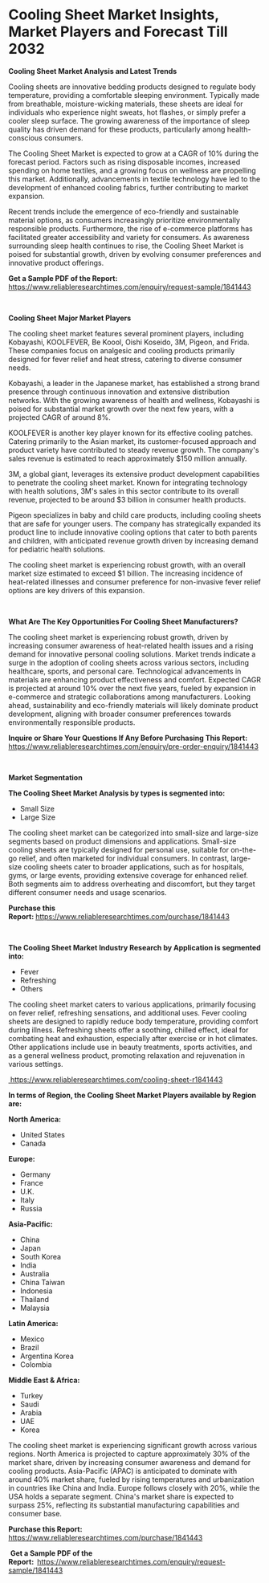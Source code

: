 <p><h1>Cooling Sheet Market Insights, Market Players and Forecast Till 2032</h1></p><p><strong>Cooling Sheet Market Analysis and Latest Trends</strong></p>
<p><p>Cooling sheets are innovative bedding products designed to regulate body temperature, providing a comfortable sleeping environment. Typically made from breathable, moisture-wicking materials, these sheets are ideal for individuals who experience night sweats, hot flashes, or simply prefer a cooler sleep surface. The growing awareness of the importance of sleep quality has driven demand for these products, particularly among health-conscious consumers.</p><p>The Cooling Sheet Market is expected to grow at a CAGR of 10% during the forecast period. Factors such as rising disposable incomes, increased spending on home textiles, and a growing focus on wellness are propelling this market. Additionally, advancements in textile technology have led to the development of enhanced cooling fabrics, further contributing to market expansion.</p><p>Recent trends include the emergence of eco-friendly and sustainable material options, as consumers increasingly prioritize environmentally responsible products. Furthermore, the rise of e-commerce platforms has facilitated greater accessibility and variety for consumers. As awareness surrounding sleep health continues to rise, the Cooling Sheet Market is poised for substantial growth, driven by evolving consumer preferences and innovative product offerings.</p></p>
<p><strong>Get a Sample PDF of the Report:&nbsp;</strong> <a href="https://www.reliableresearchtimes.com/enquiry/request-sample/1841443?utm_campaign=2263&utm_medium=2&utm_source=Github&utm_content=ia&utm_term=19042025&utm_id=cooling-sheet">https://www.reliableresearchtimes.com/enquiry/request-sample/1841443</a></p>
<p>&nbsp;</p>
<p><strong>Cooling Sheet Major Market Players</strong></p>
<p><p>The cooling sheet market features several prominent players, including Kobayashi, KOOLFEVER, Be Koool, Oishi Koseido, 3M, Pigeon, and Frida. These companies focus on analgesic and cooling products primarily designed for fever relief and heat stress, catering to diverse consumer needs.</p><p>Kobayashi, a leader in the Japanese market, has established a strong brand presence through continuous innovation and extensive distribution networks. With the growing awareness of health and wellness, Kobayashi is poised for substantial market growth over the next few years, with a projected CAGR of around 8%. </p><p>KOOLFEVER is another key player known for its effective cooling patches. Catering primarily to the Asian market, its customer-focused approach and product variety have contributed to steady revenue growth. The company's sales revenue is estimated to reach approximately $150 million annually. </p><p>3M, a global giant, leverages its extensive product development capabilities to penetrate the cooling sheet market. Known for integrating technology with health solutions, 3M's sales in this sector contribute to its overall revenue, projected to be around $3 billion in consumer health products.</p><p>Pigeon specializes in baby and child care products, including cooling sheets that are safe for younger users. The company has strategically expanded its product line to include innovative cooling options that cater to both parents and children, with anticipated revenue growth driven by increasing demand for pediatric health solutions.</p><p>The cooling sheet market is experiencing robust growth, with an overall market size estimated to exceed $1 billion. The increasing incidence of heat-related illnesses and consumer preference for non-invasive fever relief options are key drivers of this expansion.</p></p>
<p>&nbsp;</p>
<p><strong>What Are The Key Opportunities For Cooling Sheet Manufacturers?</strong></p>
<p><p>The cooling sheet market is experiencing robust growth, driven by increasing consumer awareness of heat-related health issues and a rising demand for innovative personal cooling solutions. Market trends indicate a surge in the adoption of cooling sheets across various sectors, including healthcare, sports, and personal care. Technological advancements in materials are enhancing product effectiveness and comfort. Expected CAGR is projected at around 10% over the next five years, fueled by expansion in e-commerce and strategic collaborations among manufacturers. Looking ahead, sustainability and eco-friendly materials will likely dominate product development, aligning with broader consumer preferences towards environmentally responsible products.</p></p>
<p><strong>Inquire or Share Your Questions If Any Before Purchasing This Report:</strong> <a href="https://www.reliableresearchtimes.com/enquiry/pre-order-enquiry/1841443?utm_campaign=2263&utm_medium=2&utm_source=Github&utm_content=ia&utm_term=19042025&utm_id=cooling-sheet">https://www.reliableresearchtimes.com/enquiry/pre-order-enquiry/1841443</a></p>
<p>&nbsp;</p>
<p><strong>Market Segmentation</strong></p>
<p><strong>The Cooling Sheet Market Analysis by types is segmented into:</strong></p>
<p><ul><li>Small Size</li><li>Large Size</li></ul></p>
<p><p>The cooling sheet market can be categorized into small-size and large-size segments based on product dimensions and applications. Small-size cooling sheets are typically designed for personal use, suitable for on-the-go relief, and often marketed for individual consumers. In contrast, large-size cooling sheets cater to broader applications, such as for hospitals, gyms, or large events, providing extensive coverage for enhanced relief. Both segments aim to address overheating and discomfort, but they target different consumer needs and usage scenarios.</p></p>
<p><strong>Purchase this Report:&nbsp;</strong><a href="https://www.reliableresearchtimes.com/purchase/1841443?utm_campaign=2263&utm_medium=2&utm_source=Github&utm_content=ia&utm_term=19042025&utm_id=cooling-sheet">https://www.reliableresearchtimes.com/purchase/1841443</a></p>
<p>&nbsp;</p>
<p><strong>The Cooling Sheet Market Industry Research by Application is segmented into:</strong></p>
<p><ul><li>Fever</li><li>Refreshing</li><li>Others</li></ul></p>
<p><p>The cooling sheet market caters to various applications, primarily focusing on fever relief, refreshing sensations, and additional uses. Fever cooling sheets are designed to rapidly reduce body temperature, providing comfort during illness. Refreshing sheets offer a soothing, chilled effect, ideal for combating heat and exhaustion, especially after exercise or in hot climates. Other applications include use in beauty treatments, sports activities, and as a general wellness product, promoting relaxation and rejuvenation in various settings.</p></p>
<p><a href="https://www.reliableresearchtimes.com/cooling-sheet-r1841443?utm_campaign=2263&utm_medium=2&utm_source=Github&utm_content=ia&utm_term=19042025&utm_id=cooling-sheet">&nbsp;https://www.reliableresearchtimes.com/cooling-sheet-r1841443</a></p>
<p><strong>In terms of Region, the Cooling Sheet Market Players available by Region are:</strong></p>
<p>
    <p> <strong> North America: </strong>
        <ul>
            <li>United States</li>
            <li>Canada</li>
        </ul>
        </p> 
    <p> <strong> Europe: </strong>
        <ul>
            <li>Germany</li>
            <li>France</li>
            <li>U.K.</li>
            <li>Italy</li>
            <li>Russia</li>
        </ul>
        </p> 
    <p> <strong> Asia-Pacific: </strong>
        <ul>
            <li>China</li>
            <li>Japan</li>
            <li>South Korea</li>
            <li>India</li>
            <li>Australia</li>
            <li>China Taiwan</li>
            <li>Indonesia</li>
            <li>Thailand</li>
            <li>Malaysia</li>
        </ul>
        </p> 
    <p> <strong> Latin America: </strong>
        <ul>
            <li>Mexico</li>
            <li>Brazil</li>
            <li>Argentina Korea</li>
            <li>Colombia</li>
        </ul>
        </p> 
    <p> <strong> Middle East & Africa: </strong>
        <ul>
            <li>Turkey</li>
            <li>Saudi</li>
            <li>Arabia</li>
            <li>UAE</li>
            <li>Korea</li>
        </ul>
    </p>
    </p>
<p><p>The cooling sheet market is experiencing significant growth across various regions. North America is projected to capture approximately 30% of the market share, driven by increasing consumer awareness and demand for cooling products. Asia-Pacific (APAC) is anticipated to dominate with around 40% market share, fueled by rising temperatures and urbanization in countries like China and India. Europe follows closely with 20%, while the USA holds a separate segment. China's market share is expected to surpass 25%, reflecting its substantial manufacturing capabilities and consumer base.</p></p>
<p><strong>Purchase this Report: </strong><a href="https://www.reliableresearchtimes.com/purchase/1841443?utm_campaign=2263&utm_medium=2&utm_source=Github&utm_content=ia&utm_term=19042025&utm_id=cooling-sheet">https://www.reliableresearchtimes.com/purchase/1841443</a></p>
<p>&nbsp;<strong>Get a Sample PDF of the Report:&nbsp;&nbsp;</strong><a href="https://www.reliableresearchtimes.com/enquiry/request-sample/1841443?utm_campaign=2263&utm_medium=2&utm_source=Github&utm_content=ia&utm_term=19042025&utm_id=cooling-sheet">https://www.reliableresearchtimes.com/enquiry/request-sample/1841443</a></p>
<p><strong></strong></p>
<p><p></p><p></p><p></p></p>